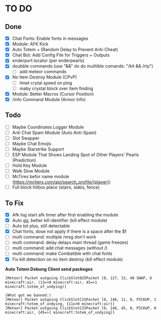 # TO DO

## Done

-   [x] Chat Fonts: Enable fonts in messages
-   [x] Module: AFK Kick
-   [x] Auto Totem + (Random Delay to Prevent Anti-Cheat)
-   [x] Chat Bot: Add Config File for Triggers + Outputs
-   [x] enderport locator (per enderpearls)
-   [x] doubble commands (use "&&" do do mulitible comands: "/kit && /rtp")
    -   [ ] add meteor commands
-   [x] No Item Destroy Module (CPvP)
    -   [ ] limet crytal speed on ping
    -   [ ] maby crystal block over item finding
-   [x] Module: Better Macros (Cursor Position)
-   [x] /info Command Module (Armor Info)

## Todo

-   [ ] Maybe Coordinates Logger Module
-   [ ] Anti Chat Spam Module (Auto Anti-Spam)
-   [ ] Slot Swapper
-   [ ] Maybe Chat Emojis
-   [ ] Maybe Starstrike Support
-   [ ] ESP Module That Shows Landing Spot of Other Players' Pearls (Prediction)
-   [ ] Hold Key Module
-   [ ] Walk Slow Module
-   [ ] McTires befor name module (https://mctiers.com/api/search_profile/{player})
-   [ ] Full block hitbox place (stairs, slabs, fence)

## To Fix

-   [x] Afk log start afk timer after first enabling the module
-   [x] Auto gg, better kill identifier (kill effect module)
-   [ ] Auto tot plus, still detectable
-   [x] Chat fonts, dose not apply if there is a space after the $f
-   [ ] multi command: multiple /msg don't work
-   [ ] multi command: delay delays main thread (game freezes)
-   [ ] multi command: add chat messages (without /)
-   [ ] multi command: make Combatible with chat fonts
-   [x] Fix kill detection on no item destroy (kill effect module)

**Auto Totem Debung Client send packeges**

```
[Meteor] Packet outgoing ClickSlot025Packet [0, 127, 13, 40 SWAP, O minecraft:air, (13=>0 minecraft:air, 45=>1 minecraft.totem_of_undying)]

(What got me banned:)
[Meteor] Packet outgoing ClickSlotC2SPacket [0, 146, 11, 0, PICKUP, 1 minecraft:totem_of_undying, {11=>0 minecraft:air}]
[Meteor] Packet outgoing ClickSlotC2SPacket [0, 146, 45, 0, PICKUP, 0 minecraft:air, {45=>1 minecraft:totem_of_undying}]
```
